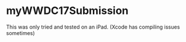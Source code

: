 # myWWDC17Submission
This was only tried and tested on an iPad. (Xcode has compiling issues sometimes)
